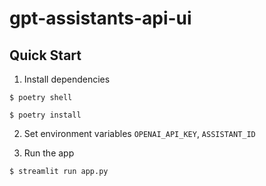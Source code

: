 # gpt-assistants-api-ui


## Quick Start

1. Install dependencies

```
$ poetry shell
```

```
$ poetry install
```

2. Set environment variables `OPENAI_API_KEY`, `ASSISTANT_ID`


3. Run the app

```
$ streamlit run app.py
```

